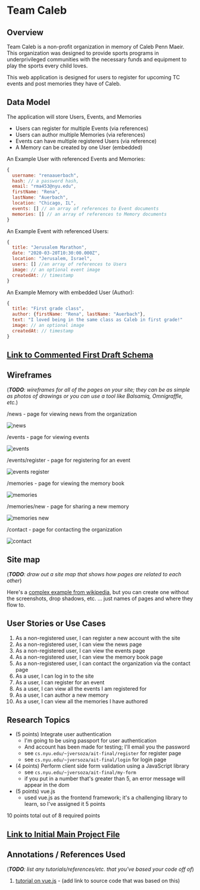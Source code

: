 # Team Caleb

## Overview

Team Caleb is a non-profit organization in memory of Caleb Penn Maeir. This organization was designed to provide sports programs in underprivileged communities with the necessary funds and equipment to play the sports every child loves.

This web application is designed for users to register for upcoming TC events and post memories they have of Caleb. 

## Data Model

The application will store Users, Events, and Memories

* Users can register for multiple Events (via references)
* Users can author multiple Memories (via references)
* Events can have multiple registered Users (via reference)
* A Memory can be created by one User (embedded)

An Example User with referenced Events and Memories:

```javascript
{
  username: "renaauerbach",
  hash: // a password hash,
  email: "rma453@nyu.edu",
  firstName: "Rena",
  lastName: "Auerbach",
  location: "Chicago, IL",
  events: [] // an array of references to Event documents
  memories: [] // an array of references to Memory documents
}
```

An Example Event with referenced Users:

```javascript
{
  title: "Jerusalem Marathon",
  date: "2020-03-20T10:30:00.000Z",
  location: "Jerusalem, Israel",
  users: [] //an array of references to Users 
  image: // an optional event image
  createdAt: // timestamp
}
```

An Example Memory with embedded User (Author):

```javascript
{
  title: "First grade class",
  author: {firstName: "Rena", lastName: "Auerbach"},
  text: "I loved being in the same class as Caleb in first grade!"
  image: // an optional image
  createdAt: // timestamp  
}
```

## [Link to Commented First Draft Schema](db.js) 

## Wireframes

(___TODO__: wireframes for all of the pages on your site; they can be as simple as photos of drawings or you can use a tool like Balsamiq, Omnigraffle, etc._)

/news - page for viewing news from the organization

![news](documentation/news.png)

/events - page for viewing events

![events](documentation/events.png)

/events/register - page for registering for an event

![events register](documentation/events-register.png)

/memories - page for viewing the memory book

![memories](documentation/memories.png)

/memories/new - page for sharing a new memory 

![memories new](documentation/memories-new.png)

/contact - page for contacting the organization

![contact](documentation/contact.png)

## Site map

(___TODO__: draw out a site map that shows how pages are related to each other_)

Here's a [complex example from wikipedia](https://upload.wikimedia.org/wikipedia/commons/2/20/Sitemap_google.jpg), but you can create one without the screenshots, drop shadows, etc. ... just names of pages and where they flow to.

## User Stories or Use Cases

1. As a non-registered user, I can register a new account with the site
2. As a non-registered user, I can view the news page
3. As a non-registered user, I can view the events page
4. As a non-registered user, I can view the memory book page
5. As a non-registered user, I can contact the organization via the contact page
6. As a user, I can log in to the site
7. As a user, I can register for an event
8. As a user, I can view all the events I am registered for
9. As a user, I can author a new memory
10. As a user, I can view all the memories I have authored

## Research Topics

* (5 points) Integrate user authentication
    * I'm going to be using passport for user authentication
    * And account has been made for testing; I'll email you the password
    * see <code>cs.nyu.edu/~jversoza/ait-final/register</code> for register page
    * see <code>cs.nyu.edu/~jversoza/ait-final/login</code> for login page
* (4 points) Perform client side form validation using a JavaScript library
    * see <code>cs.nyu.edu/~jversoza/ait-final/my-form</code>
    * if you put in a number that's greater than 5, an error message will appear in the dom
* (5 points) vue.js
    * used vue.js as the frontend framework; it's a challenging library to learn, so I've assigned it 5 points

10 points total out of 8 required points 

## [Link to Initial Main Project File](app.js) 

## Annotations / References Used

(___TODO__: list any tutorials/references/etc. that you've based your code off of_)

1. [tutorial on vue.js](https://vuejs.org/v2/guide/) - (add link to source code that was based on this)

